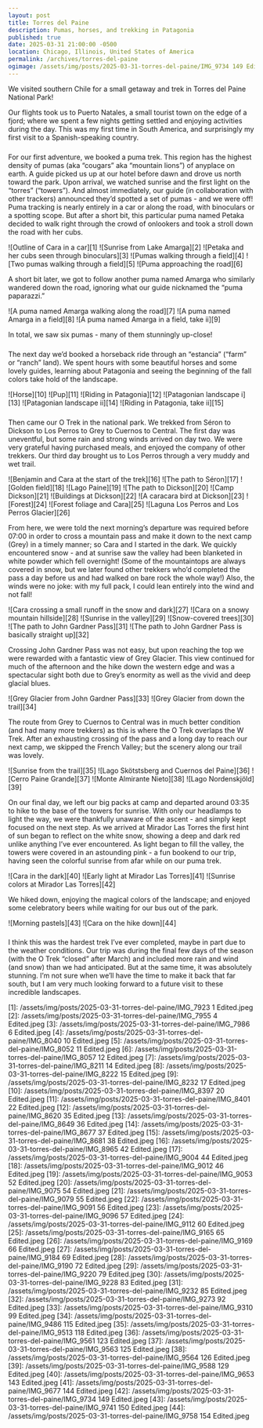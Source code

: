 ```yaml
---
layout: post
title: Torres del Paine
description: Pumas, horses, and trekking in Patagonia
published: true
date: 2025-03-31 21:00:00 -0500
location: Chicago, Illinois, United States of America
permalink: /archives/torres-del-paine
ogimage: /assets/img/posts/2025-03-31-torres-del-paine/IMG_9734 149 Edited.jpeg
---
```

We visited southern Chile for a small getaway and trek in Torres del Paine National Park!

Our flights took us to Puerto Natales, a small tourist town on the edge of a fjord; where we spent a few nights getting settled and enjoying activities during the day. This was my first time in South America, and surprisingly my first visit to a Spanish-speaking country.

###

For our first adventure, we booked a puma trek. This region has the highest density of pumas (aka “cougars” aka “mountain lions”) of anyplace on earth. A guide picked us up at our hotel before dawn and drove us north toward the park. Upon arrival, we watched sunrise and the first light on the “torres” (“towers”). And almost immediately, our guide (in collaboration with other trackers) announced they’d spotted a set of pumas - and we were off! Puma tracking is nearly entirely in a car or along the road, with binoculars or a spotting scope. But after a short bit, this particular puma named Petaka decided to walk right through the crowd of onlookers and took a stroll down the road with her cubs.

![Outline of Cara in a car][1]
![Sunrise from Lake Amarga][2]
![Petaka and her cubs seen through binoculars][3]
![Pumas walking through a field][4]
![Two pumas walking through a field][5]
![Puma approaching the road][6]

A short bit later, we got to follow another puma named Amarga who similarly wandered down the road, ignoring what our guide nicknamed the “puma paparazzi.”

![A puma named Amarga walking along the road][7]
![A puma named Amarga in a field][8]
![A puma named Amarga in a field, take ii][9]

In total, we saw six pumas - many of them stunningly up-close!

###

The next day we’d booked a horseback ride through an “estancia” (“farm” or “ranch” land). We spent hours with some beautiful horses and some lovely guides, learning about Patagonia and seeing the beginning of the fall colors take hold of the landscape.

![Horse][10]
![Pup][11]
![Riding in Patagonia][12]
![Patagonian landscape i][13]
![Patagonian landscape ii][14]
![Riding in Patagonia, take ii][15]

###

Then came our O Trek in the national park. We trekked from Séron to Dickson to Los Perros to Grey to Cuernos to Central. The first day was uneventful, but some rain and strong winds arrived on day two. We were very grateful having purchased meals, and enjoyed the company of other trekkers. Our third day brought us to Los Perros through a very muddy and wet trail. 

![Benjamin and Cara at the start of the trek][16]
![The path to Séron][17]
![Golden field][18]
![Lago Paine][19]
![The path to Dickson][20]
![Camp Dickson][21]
![Buildings at Dickson][22]
![A caracara bird at Dickson][23]
![Forest][24]
![Forest foliage and Cara][25]
![Laguna Los Perros and Los Perros Glacier][26]

From here, we were told the next morning’s departure was required before 07:00 in order to cross a mountain pass and make it down to the next camp (Grey) in a timely manner; so Cara and I started in the dark. We quickly encountered snow - and at sunrise saw the valley had been blanketed in white powder which fell overnight! (Some of the mountaintops are always covered in snow, but we later found other trekkers who’d completed the pass a day before us and had walked on bare rock the whole way!) Also, the winds were no joke: with my full pack, I could lean entirely into the wind and not fall!

![Cara crossing a small runoff in the snow and dark][27]
![Cara on a snowy mountain hillside][28]
![Sunrise in the valley][29]
![Snow-covered trees][30]
![The path to John Gardner Pass][31]
![The path to John Gardner Pass is basically straight up][32]

Crossing John Gardner Pass was not easy, but upon reaching the top we were rewarded with a fantastic view of Grey Glacier. This view continued for much of the afternoon and the hike down the western edge and was a spectacular sight both due to Grey’s enormity as well as the vivid and deep glacial blues.

![Grey Glacier from John Gardner Pass][33]
![Grey Glacier from down the trail][34]

The route from Grey to Cuernos to Central was in much better condition (and had many more trekkers) as this is where the O Trek overlaps the W Trek. After an exhausting crossing of the pass and a long day to reach our next camp, we skipped the French Valley; but the scenery along our trail was lovely.

![Sunrise from the trail][35]
![Lago Skötstsberg and Cuernos del Paine][36]
![Cerro Paine Grande][37]
![Monte Almirante Nieto][38]
![Lago Nordenskjöld][39]

On our final day, we left our big packs at camp and departed around 03:35 to hike to the base of the towers for sunrise. With only our headlamps to light the way, we were thankfully unaware of the ascent - and simply kept focused on the next step. As we arrived at Mirador Las Torres the first hint of sun began to reflect on the white snow, showing a deep and dark red unlike anything I’ve ever encountered. As light began to fill the valley, the towers were covered in an astounding pink - a fun bookend to our trip, having seen the colorful sunrise from afar while on our puma trek.

![Cara in the dark][40]
![Early light at Mirador Las Torres][41]
![Sunrise colors at Mirador Las Torres][42]

We hiked down, enjoying the magical colors of the landscape; and enjoyed some celebratory beers while waiting for our bus out of the park.

![Morning pastels][43]
![Cara on the hike down][44]

###

I think this was the hardest trek I’ve ever completed, maybe in part due to the weather conditions. Our trip was during the final few days of the season (with the O Trek “closed” after March) and included more rain and wind (and snow) than we had anticipated. But at the same time, it was absolutely stunning. I’m not sure when we’ll have the time to make it back that far south, but I am very much looking forward to a future visit to these incredible landscapes.

[1]: /assets/img/posts/2025-03-31-torres-del-paine/IMG_7923 1 Edited.jpeg
[2]: /assets/img/posts/2025-03-31-torres-del-paine/IMG_7955 4 Edited.jpeg
[3]: /assets/img/posts/2025-03-31-torres-del-paine/IMG_7986 6 Edited.jpeg
[4]: /assets/img/posts/2025-03-31-torres-del-paine/IMG_8040 10 Edited.jpeg
[5]: /assets/img/posts/2025-03-31-torres-del-paine/IMG_8052 11 Edited.jpeg
[6]: /assets/img/posts/2025-03-31-torres-del-paine/IMG_8057 12 Edited.jpeg
[7]: /assets/img/posts/2025-03-31-torres-del-paine/IMG_8211 14 Edited.jpeg
[8]: /assets/img/posts/2025-03-31-torres-del-paine/IMG_8222 15 Edited.jpeg
[9]: /assets/img/posts/2025-03-31-torres-del-paine/IMG_8232 17 Edited.jpeg
[10]: /assets/img/posts/2025-03-31-torres-del-paine/IMG_8397 20 Edited.jpeg
[11]: /assets/img/posts/2025-03-31-torres-del-paine/IMG_8401 22 Edited.jpeg
[12]: /assets/img/posts/2025-03-31-torres-del-paine/IMG_8620 35 Edited.jpeg
[13]: /assets/img/posts/2025-03-31-torres-del-paine/IMG_8649 36 Edited.jpeg
[14]: /assets/img/posts/2025-03-31-torres-del-paine/IMG_8677 37 Edited.jpeg
[15]: /assets/img/posts/2025-03-31-torres-del-paine/IMG_8681 38 Edited.jpeg
[16]: /assets/img/posts/2025-03-31-torres-del-paine/IMG_8965 42 Edited.jpeg
[17]: /assets/img/posts/2025-03-31-torres-del-paine/IMG_9004 44 Edited.jpeg
[18]: /assets/img/posts/2025-03-31-torres-del-paine/IMG_9012 46 Edited.jpeg
[19]: /assets/img/posts/2025-03-31-torres-del-paine/IMG_9053 52 Edited.jpeg
[20]: /assets/img/posts/2025-03-31-torres-del-paine/IMG_9075 54 Edited.jpeg
[21]: /assets/img/posts/2025-03-31-torres-del-paine/IMG_9079 55 Edited.jpeg
[22]: /assets/img/posts/2025-03-31-torres-del-paine/IMG_9091 56 Edited.jpeg
[23]: /assets/img/posts/2025-03-31-torres-del-paine/IMG_9096 57 Edited.jpeg
[24]: /assets/img/posts/2025-03-31-torres-del-paine/IMG_9112 60 Edited.jpeg
[25]: /assets/img/posts/2025-03-31-torres-del-paine/IMG_9165 65 Edited.jpeg
[26]: /assets/img/posts/2025-03-31-torres-del-paine/IMG_9169 66 Edited.jpeg
[27]: /assets/img/posts/2025-03-31-torres-del-paine/IMG_9184 69 Edited.jpeg
[28]: /assets/img/posts/2025-03-31-torres-del-paine/IMG_9190 72 Edited.jpeg
[29]: /assets/img/posts/2025-03-31-torres-del-paine/IMG_9220 79 Edited.jpeg
[30]: /assets/img/posts/2025-03-31-torres-del-paine/IMG_9228 83 Edited.jpeg
[31]: /assets/img/posts/2025-03-31-torres-del-paine/IMG_9232 85 Edited.jpeg
[32]: /assets/img/posts/2025-03-31-torres-del-paine/IMG_9273 92 Edited.jpeg
[33]: /assets/img/posts/2025-03-31-torres-del-paine/IMG_9310 99 Edited.jpeg
[34]: /assets/img/posts/2025-03-31-torres-del-paine/IMG_9486 115 Edited.jpeg
[35]: /assets/img/posts/2025-03-31-torres-del-paine/IMG_9513 118 Edited.jpeg
[36]: /assets/img/posts/2025-03-31-torres-del-paine/IMG_9561 123 Edited.jpeg
[37]: /assets/img/posts/2025-03-31-torres-del-paine/IMG_9563 125 Edited.jpeg
[38]: /assets/img/posts/2025-03-31-torres-del-paine/IMG_9564 126 Edited.jpeg
[39]: /assets/img/posts/2025-03-31-torres-del-paine/IMG_9588 129 Edited.jpeg
[40]: /assets/img/posts/2025-03-31-torres-del-paine/IMG_9653 143 Edited.jpeg
[41]: /assets/img/posts/2025-03-31-torres-del-paine/IMG_9677 144 Edited.jpeg
[42]: /assets/img/posts/2025-03-31-torres-del-paine/IMG_9734 149 Edited.jpeg
[43]: /assets/img/posts/2025-03-31-torres-del-paine/IMG_9741 150 Edited.jpeg
[44]: /assets/img/posts/2025-03-31-torres-del-paine/IMG_9758 154 Edited.jpeg